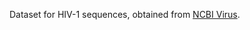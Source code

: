 Dataset for HIV-1 sequences, obtained from [NCBI Virus](https://www.ncbi.nlm.nih.gov/labs/virus/vssi/#/virus?SeqType_s=Nucleotide&VirusLineage_ss=Human%20immunodeficiency%20virus%201%20%28HIV-1%29,%20taxid:11676&QualNum_i=0&SLen_i=9000%20TO%203000000&Completeness_s=complete&Isolation_csv=blood&HostLineage_ss=Homo%20sapiens%20%28human%29,%20taxid:9606).
